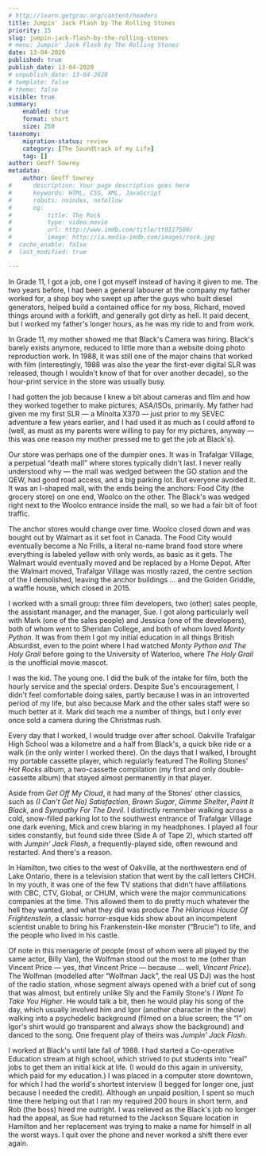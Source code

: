 ```yaml
---
# http://learn.getgrav.org/content/headers
title: Jumpin' Jack Flash by The Rolling Stones
priority: 15
slug: jumpin-jack-flash-by-the-rolling-stones
# menu: Jumpin' Jack Flash by The Rolling Stones
date: 13-04-2020
published: true
publish_date: 13-04-2020
# unpublish_date: 13-04-2020
# template: false
# theme: false
visible: true
summary:
    enabled: true
    format: short
    size: 250
taxonomy:
    migration-status: review
    category: [The Soundtrack of my Life]
    tag: []
author: Geoff Sowrey
metadata:
    author: Geoff Sowrey
#      description: Your page description goes here
#      keywords: HTML, CSS, XML, JavaScript
#      robots: noindex, nofollow
#      og:
#          title: The Rock
#          type: video.movie
#          url: http://www.imdb.com/title/tt0117500/
#          image: http://ia.media-imdb.com/images/rock.jpg
#  cache_enable: false
#  last_modified: true

---
```


In Grade 11, I got a job, one I got myself instead of having it given to me. The two years before, I had been a general labourer at the company my father worked for, a shop boy who swept up after the guys who built diesel generators, helped build a contained office for my boss, Richard, moved things around with a forklift, and generally got dirty as hell. It paid decent, but I worked my father's longer hours, as he was my ride to and from work.

In Grade 11, my mother showed me that Black's Camera was hiring. Black's barely exists anymore, reduced to little more than a website doing photo reproduction work. In 1988, it was still one of the major chains that worked with film (interestingly, 1988 was also the year the first-ever digital SLR was released, though I wouldn't know of that for over another decade), so the hour-print service in the store was usually busy.

I had gotten the job because I knew a bit about cameras and film and how they worked together to make pictures; ASA/ISOs, primarily. My father had given me my first SLR — a Minolta X370 — just prior to my SEVEC adventure a few years earlier, and I had used it as much as I could afford to (well, as must as my parents were willing to pay for my pictures, anyway — this was one reason my mother pressed me to get the job at Black's).

Our store was perhaps one of the dumpier ones. It was in Trafalgar Village, a perpetual “death mall” where stores typically didn't last. I never really understood why — the mall was wedged between the GO station and the QEW, had good road access, and a big parking lot. But everyone avoided it. It was an I-shaped mall, with the ends being the anchors: Food City (the grocery store) on one end, Woolco on the other. The Black's was wedged right next to the Woolco entrance inside the mall, so we had a fair bit of foot traffic.

The anchor stores would change over time. Woolco closed down and was bought out by Walmart as it set foot in Canada. The Food City would eventually become a No Frills, a literal no-name brand food store where everything is labeled yellow with only words, as basic as it gets. The Walmart would eventually moved and be replaced by a Home Depot. After the Walmart moved, Trafalgar Village was mostly razed, the centre section of the I demolished, leaving the anchor buildings … and the Golden Griddle, a waffle house, which closed in 2015.

I worked with a small group: three film developers, two (other) sales people, the assistant manager, and the manager, Sue. I got along particularly well with Mark (one of the sales people) and Jessica (one of the developers), both of whom went to Sheridan College, and both of whom loved *Monty Python*. It was from them I got my initial education in all things British Absurdist, even to the point where I had watched *Monty Python and The Holy Grail* before going to the University of Waterloo, where *The Holy Grail* is the unofficial movie mascot.

I was the kid. The young one. I did the bulk of the intake for film, both the hourly service and the special orders. Despite Sue's encouragement, I didn't feel comfortable doing sales, partly because I was in an introverted period of my life, but also because Mark and the other sales staff were so much better at it. Mark did teach me a number of things, but I only ever once sold a camera during the Christmas rush.

Every day that I worked, I would trudge over after school. Oakville Trafalgar High School was a kilometre and a half from Black's, a quick bike ride or a walk (in the only winter I worked there). On the days that I walked, I brought my portable cassette player, which regularly featured The Rolling Stones' *Hot Rocks* album, a two-cassette compilation (my first and only double-cassette album) that stayed almost permanently in that player.

Aside from *Get Off My Cloud*, it had many of the Stones' other classics, such as *(I Can't Get No) Satisfaction*, *Brown Sugar*, *Gimme Shelter*, *Paint It Black*, and *Sympathy For The Devil*. I distinctly remember walking across a cold, snow-filled parking lot to the southwest entrance of Trafalgar Village one dark evening, Mick and crew blaring in my headphones. I played all four sides constantly, but found side three (Side A of Tape 2), which started off with *Jumpin' Jack Flash*, a frequently-played side, often rewound and restarted. And there's a reason.

In Hamilton, two cities to the west of Oakville, at the northwestern end of Lake Ontario, there is a television station that went by the call letters CHCH. In my youth, it was one of the few TV stations that didn't have affiliations with CBC, CTV, Global, or CHUM, which were the major communications companies at the time. This allowed them to do pretty much whatever the hell they wanted, and what they did was produce *The Hilarious House Of Frightenstein*, a classic horror-esque kids show about an incompetent scientist unable to bring his Frankenstein-like monster (“Brucie”) to life, and the people who lived in his castle.

Of note in this menagerie of people (most of whom were all played by the same actor, Billy Van), the Wolfman stood out the most to me (other than Vincent Price — yes, *that* Vincent Price — because … well, *Vincent Price*). The Wolfman (modelled after “Wolfman Jack”, the real US DJ) was the host of the radio station, whose segment always opened with a brief cut of song that was almost, but entirely unlike Sly and the Family Stone's *I Want To Take You Higher*. He would talk a bit, then he would play his song of the day, which usually involved him and Igor (another character in the show) walking into a psychedelic background (filmed on a blue screen; the “I” on Igor's shirt would go transparent and always show the background) and danced to the song. One frequent play of theirs was *Jumpin' Jack Flash*.

I worked at Black's until late fall of 1988. I had started a Co-operative Education stream at high school, which strived to put students into “real” jobs to get them an initial kick at life. (I would do this again in university, which paid for my education.) I was placed in a computer store downtown, for which I had the world's shortest interview (I begged for longer one, just because I needed the credit). Although an unpaid position, I spent so much time there helping out that I ran my required 200 hours in short term, and Rob (the boss) hired me outright. I was relieved as the Black's job no longer had the appeal, as Sue had returned to the Jackson Square location in Hamilton and her replacement was trying to make a name for himself in all the worst ways. I quit over the phone and never worked a shift there ever again.